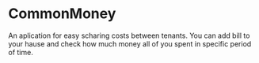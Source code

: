 # CommonMoney
An aplication for easy scharing costs between tenants. You can add bill to your hause and check how much money all of you spent in specific period of time.
